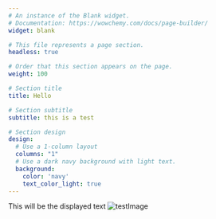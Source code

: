 ```yaml
---
# An instance of the Blank widget.
# Documentation: https://wowchemy.com/docs/page-builder/
widget: blank

# This file represents a page section.
headless: true

# Order that this section appears on the page.
weight: 100

# Section title
title: Hello

# Section subtitle
subtitle: this is a test

# Section design
design:
  # Use a 1-column layout
  columns: "1"
  # Use a dark navy background with light text.
  background:
    color: 'navy'
    text_color_light: true
---
```


This will be the displayed text ![testImage](https://static.vecteezy.com/packs/media/components/global/search-explore-nav/img/vectors/term-bg-1-666de2d941529c25aa511dc18d727160.jpg)
